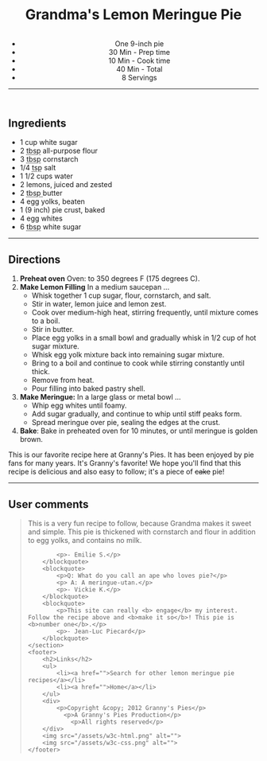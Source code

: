 <!DOCTYPE html>
<html lang="en">
<head>
    <meta charset="UTF-8">
    <meta http-equiv="X-UA-Compatible" content="IE=edge">
    <meta name="viewport" content="width=device-width, initial-scale=1.0">
    <title>Grandma's Lemon Meringue Pie</title>
    <link rel="stylesheet" href="/css/recipe.css">

</head>
<body>
    <header>
        <h1>Grandma's Lemon Meringue Pie</h1>
        <img src="/assets/pie.jpg" alt="">
        <ul>
            <li>One 9-inch pie</li>
            <li>30 Min - Prep time</li>
            <li>10 Min - Cook time</li>
            <li>40 Min - Total</li>
            <li>8 Servings</li>
        </ul>
        <hr>
    </header>
    <section class="ingredients">
        <h2>Ingredients</h2>
        <ul>
            <li>1 cup white sugar</li>
            <li>2 <abbr title="tablespoon">tbsp</abbr> all-purpose flour</li>
            <li>3 <abbr title="tablespoon">tbsp</abbr> cornstarch</li>
            <li>1/4 <abbr title="teaspoon">tsp</abbr> salt</li>
            <li>1 1/2 cups water</li>
            <li>2 lemons, juiced and zested</li>
            <li>2 <abbr title="tablespoon">tbsp </abbr>butter</li>
            <li>4 egg yolks, beaten</li>
            <li>1 (9 inch) pie crust, baked</li>
            <li>4 egg whites</li>
            <li>6 <abbr title="tablespoon">tbsp</abbr> white sugar</li>
        </ul>
        <hr>
    </section>
    <section class="directions">
        <h2>Directions</h2>
        <ol>
            <li><b>Preheat oven</b> Oven:  to 350 degrees F (175 degrees C).</li>
            <li><b>Make Lemon Filling</b> In a medium saucepan ...
                <ul>
                    <li>Whisk together 1 cup sugar, flour, cornstarch, and salt.</li>
                    <li>Stir in water, lemon juice and lemon zest.</li>
                    <li>Cook over medium-high heat, stirring frequently, until mixture comes to a boil.</li>
                    <li>Stir in butter.</li>
                    <li>Place egg yolks in a small bowl and gradually whisk in 1/2 cup of hot sugar mixture.</li>
                    <li>Whisk egg yolk mixture back into remaining sugar mixture.</li>
                    <li>Bring to a boil and continue to cook while stirring constantly until thick.</li>
                    <li>Remove from heat.</li>
                    <li>Pour filling into baked pastry shell.</li>
                </ul>
            </li>
            <li><b>Make Meringue:</b> In a large glass or metal bowl ...
                <ul>
                    <li>Whip egg whites until foamy.</li>
                    <li>Add sugar gradually, and continue to whip until stiff peaks form.</li>
                    <li>Spread meringue over pie, sealing the edges at the crust.</li>
                </ul>
            </li>
            <li><b>Bake</b>: Bake in preheated oven for 10 minutes, or until meringue is golden brown.</li>
        </ol>
        <p>This is our favorite recipe here at Granny's Pies. It has been enjoyed by pie fans for many years. It's Granny's favorite! We hope you'll find that this recipe is delicious and also easy to follow; it's a piece of <strike>cake</strike> pie!</p>
        <hr>
    </section>
    <section class="user comments">
        <h2>User comments</h2>
        <blockquote>
            <p>This is a very fun recipe to follow, because Grandma makes it sweet and simple. This pie is thickened with cornstarch and flour in addition to egg yolks, and contains no milk.</p>
    
            <p>- Emilie S.</p>
        </blockquote>
        <blockquote>
            <p>Q: What do you call an ape who loves pie?</p>
            <p> A: A meringue-utan.</p>
            <p>- Vickie K.</p>
        </blockquote>
        <blockquote>
            <p>This site can really <b> engage</b> my interest. Follow the recipe above and <b>make it so</b>! This pie is <b>number one</b>.</p>
            <p>- Jean-Luc Piecard</p>
        </blockquote>
    </section>
    <footer>
        <h2>Links</h2>
        <ul>
            <li><a href="">Search for other lemon meringue pie recipes</a></li>
            <li><a href="">Home</a></li>
        </ul>
        <div>
            <p>Copyright &copy; 2012 Granny's Pies</p>
              <p>A Granny's Pies Production</p>
                <p>All rights reserved</p>
        </div>
        <img src="/assets/w3c-html.png" alt="">
        <img src="/assets/w3c-css.png" alt="">
    </footer>
</body>
</html>
